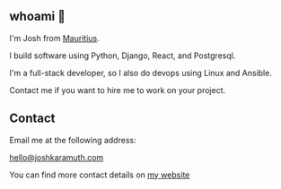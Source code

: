 ## whoami 🧔

I'm Josh from [Mauritius](https://en.wikipedia.org/wiki/Mauritius).

I build software using Python, Django, React, and Postgresql.

I'm a full-stack developer, so I also do devops using Linux and Ansible.

Contact me if you want to hire me to work on your project.

## Contact

Email me at the following address:

[hello@joshkaramuth.com](mailto:hello@joshkaramuth.com)

You can find more contact details on [my website](https://joshkaramuth.com)
